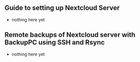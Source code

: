 ## Guide to setting up Nextcloud Server

* nothing here yet

## Remote backups of Nextcloud server with BackupPC using SSH and Rsync

* nothing here yet
